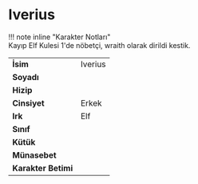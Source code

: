 # Iverius   
  
  
!!! note inline "Karakter Notları"  
	Kayıp Elf Kulesi 1'de nöbetçi, wraith olarak dirildi kestik.  
  
  
|  |  |  
|---|---|  
| **İsim** | Iverius |  
| **Soyadı** |  |  
| **Hizip** |  |  
| **Cinsiyet** | Erkek |  
| **Irk** | Elf |  
| **Sınıf** |  |  
| **Kütük** |  |  
| **Münasebet** |  |  
| **Karakter Betimi** |  |  
